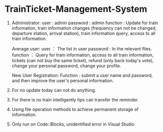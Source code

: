 # TrainTicket-Management-System


1. Administrator: 
   user : admin  password : admin
   function : Update for train information, train information changes (frequency can not be changed, departure station, arrival station), train information query, access to all train information.


   Average user: 
   user ： The list in user  password : In the relevant files.
   function ： Query for train information, access to all train information, tickets (can not buy the same ticket), refund (only back today's vote), change your personal password, change your profile.


   New User Registration: 
   Function : submit a user name and password, and then improve the user's personal information.


2. For no update today can not do anything.


3. For there is no train intelligently tips can transfer the reminder.


4. Using file operation methods to achieve permanent storage of information.


5. Only run on Code::Blocks, unidentified error in Visual Studio
